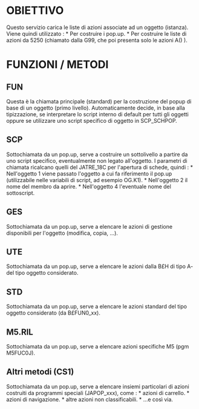 # OBIETTIVO

Questo servizio carica le liste di azioni associate ad un oggetto (istanza).
Viene quindi utilizzato : 
 \* Per costruire i pop.up.
 \* Per costruire le liste di azioni da 5250 (chiamato dalla G99, che poi presenta solo le azioni A() ).

# FUNZIONI / METODI

## FUN
Questa è la chiamata principale (standard) per la costruzione del popup di base di un oggetto (primo livello).
Automaticamente decide, in base alla tipizzazione, se interpretare lo script interno di default per tutti gli oggetti oppure se utilizzare uno script specifico di oggetto in SCP_SCHPOP.

## SCP
Sottochiamata da un pop.up, serve a costruire un sottolivello a partire da uno script specifico, eventualmente non legato all'oggetto.
I parametri di chiamata ricalcano quelli del JATRE_18C per l'apertura di schede, quindi : 
 \* Nell'oggetto 1 viene passato l'oggetto a cui fa riferimento il pop.up (utilizzabile nelle variabili di script, ad esempio OG.K1).
 \* Nell'oggetto 2 il nome del membro da aprire.
 \* Nell'oggetto 4 l'eventuale nome del sottoscript.

## GES
Sottochiamata da un pop.up, serve a elencare le azioni di gestione disponibili per l'oggetto (modifica, copia, ...).

## UTE
Sottochiamata da un pop.up, serve a elencare le azioni dalla B£H di tipo A- del tipo oggetto considerato.

## STD
Sottochiamata da un pop.up, serve a elencare le azioni standard del tipo oggetto considerato (da B£FUN0_xx).

## M5.RIL
Sottochiamata da un pop.up, serve a elencare azioni specifiche M5 (pgm M5FUC0J).

## Altri metodi (CS1)
Sottochiamata da un pop.up, serve a elencare insiemi particolari di azioni costruiti da programmi speciali (JAPOP_xxx), come : 
 \* azioni di carrello.
 \* azioni di navigazione.
 \* altre azioni non classificabili.
 \* ...e così via.
